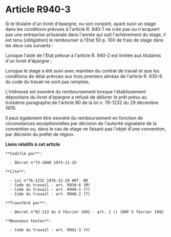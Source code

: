 # Article R940-3

Si le titulaire d'un livret d'épargne, ou son conjoint, ayant suivi un stage dans les conditions prévues à l'article R. 940-1
ne crée pas ou n'acquiert pas une entreprise artisanale dans l'année qui suit l'achèvement du stage, il est tenu
[*obligation*] le rembourser à l'Etat 50 p. 100 de frais de stage dans les deux cas suivants :

Lorsque l'aide de l'Etat prévue à l'article R. 940-2 est limitée aux titulaires d'un livret d'épargne ;

Lorsque le stage a été suivi avec maintien du contrat de travail et que les conditions de délai prévues aux trois premiers
alinéas de l'article R. 930-6 du code du travail ne sont pas remplies.

L'intéressé est exonéré du remboursement lorsque l'établissement dépositaire du livret d'épargne a refusé de délivrer le prêt
prévu au troisième paragraphe de l'article 80 de la loi n. 76-1232 du 29 décembre 1976.

Il peut également être exonéré du remboursement en fonction de circonstances exceptionnelles par décision de l'autorité
signataire de la convention ou, dans le cas de stage ne faisant pas l'objet d'une convention, par décision du préfet de
région.

**Liens relatifs à cet article**

	**Codifié par**:

	  - Décret n°73-1048 1973-11-15

	**Cite**:

	  - Loi n°76-1232 1976-12-29 ART. 80
	  - Code du travail - art. R930-6 (M)
	  - Code du travail - art. R940-1 (T)
	  - Code du travail - art. R940-2 (T)

	**Transféré par**:

	  - Décret n°92-113 du 4 février 1992 - art. 1 () JORF 5 février 1992

	**Nouveaux textes**:

	  - Code du travail - art. R941-3 (V)
